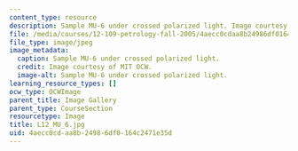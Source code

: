 ```yaml
---
content_type: resource
description: Sample MU-6 under crossed polarized light. Image courtesy of MIT OCW.
file: /media/courses/12-109-petrology-fall-2005/4aecc0cdaa8b24986df0164c2471e35d_L12_MU_6.jpg
file_type: image/jpeg
image_metadata:
  caption: Sample MU-6 under crossed polarized light.
  credit: Image courtesy of MIT OCW.
  image-alt: Sample MU-6 under crossed polarized light.
learning_resource_types: []
ocw_type: OCWImage
parent_title: Image Gallery
parent_type: CourseSection
resourcetype: Image
title: L12_MU_6.jpg
uid: 4aecc0cd-aa8b-2498-6df0-164c2471e35d
---
```

